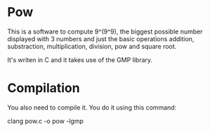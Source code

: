 # Pow
This is a software to compute 9^(9^9), the biggest possible number displayed with 3 numbers and just the basic operations addition, substraction, multiplication, division, pow and square root.

It's writen in C and it takes use of the GMP library.

# Compilation

You also need to compile it. You do it using this command:

clang pow.c -o pow -lgmp
